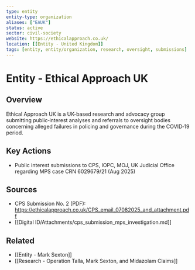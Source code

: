 ```yaml
---
type: entity
entity-type: organization
aliases: ["EAUK"]
status: active
sector: civil-society
website: https://ethicalapproach.co.uk/
location: [[Entity - United Kingdom]]
tags: [entity, entity/organization, research, oversight, submissions]
---
```


# Entity - Ethical Approach UK

## Overview
Ethical Approach UK is a UK-based research and advocacy group submitting public‑interest analyses and referrals to oversight bodies concerning alleged failures in policing and governance during the COVID‑19 period.

## Key Actions
- Public interest submissions to CPS, IOPC, MOJ, UK Judicial Office regarding MPS case CRN 6029679/21 (Aug 2025)

## Sources
- CPS Submission No. 2 (PDF): https://ethicalapproach.co.uk/CPS_email_07082025_and_attachment.pdf
- [[Digital ID/Attachments/cps_submission_mps_investigation.md]]

## Related
- [[Entity - Mark Sexton]]
- [[Research - Operation Talla, Mark Sexton, and Midazolam Claims]]
